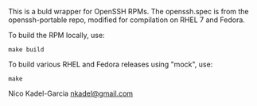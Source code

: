 
This is a buld wrapper for OpenSSH RPMs. The openssh.spec is from the
openssh-portable repo, modified for compilation on RHEL 7 and Fedora.

To build the RPM locally, use:

    make build

To build various RHEL and Fedora releases using "mock", use:


    make

Nico Kadel-Garcia <nkadel@gmail.com>
